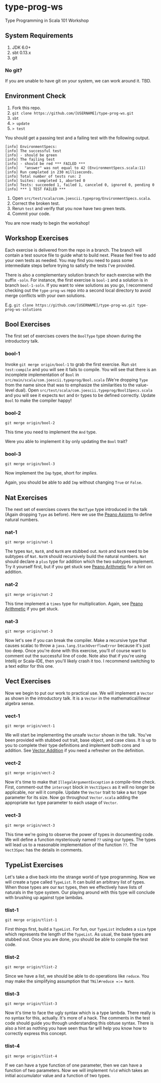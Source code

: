 # type-prog-ws
Type Programming in Scala 101 Workshop

## System Requirements

1. JDK 6.0+
2. sbt 0.13.x
3. git

### No git?

If you are unable to have git on your system, we can work around it.
TBD.

## Environment Check

1. Fork this repo.
2. `git clone https://github.com/[USERNAME]/type-prog-ws.git`
3. `sbt`
4. `> update`
5. `> test`

You should get a passing test and a failing test with the following output.

```text
[info] EnvironmentSpecs:
[info] The successful test
[info] - should be green
[info] The failing test
[info] - should be red *** FAILED ***
[info]   "answer" was not equal to 42 (EnvironmentSpecs.scala:11)
[info] Run completed in 230 milliseconds.
[info] Total number of tests run: 2
[info] Suites: completed 1, aborted 0
[info] Tests: succeeded 1, failed 1, canceled 0, ignored 0, pending 0
[info] *** 1 TEST FAILED ***
```

1. Open `src/test/scala/com.joescii.typeprog/EnvironmentSpecs.scala`.
2. Correct the broken test.
3. Rerun `test` and verify that you now have two green tests.
4. Commit your code.

You are now ready to begin the workshop!

## Workshop Exercises

Each exercise is delivered from the repo in a branch.
The branch will contain a test source file to guide what to build next.
Please feel free to add your own tests as needed.
You may find you need to pass some intermediate steps before trying to satisfy the tests I've provided.

There is also a complementary solution branch for each exercise with the suffix `-soln`.
For instance, the first exercise is `bool-1` and a solution is in branch `bool-1-soln`.
If you want to view solutions as you go, I recommend checking out the `type-prog-ws` repo into a second local directory to avoid merge conflicts with your own solutions.

E.g. `git clone https://github.com/[USERNAME]/type-prog-ws.git type-prog-ws-solutions`

## Bool Exercises

The first set of exercises covers the `BoolType` type shown during the introductory talk.

### bool-1

Invoke `git merge origin/bool-1` to grab the first exercise.
Run `sbt test:compile` and you will see it fails to compile.
You will see that there is an incomplete implementation of `Bool` in `src/main/scala/com.joescii.typeprog/Bool.scala`
(We're dropping `Type` from the name since that was to emphasize the similarities to the value-level dual).
Open `src/test/scala/com.joescii.typeprog/Bool1Specs.scala` and you will see it expects `Not` and `Or` types to be defined correctly.
Update `Bool` to make the compiler happy!

### bool-2

`git merge origin/bool-2`

This time you need to implement the `And` type.

Were you able to implement it by only updating the `Bool` trait?

### bool-3

`git merge origin/bool-3`

Now implement the `Imp` type, short for _implies_.

Again, you should be able to add `Imp` without changing `True` or `False`.

## Nat Exercises

The next set of exercises covers the `NatType` type introduced in the talk
(Again dropping `Type` as before).
Here we use the [Peano Axioms](http://en.wikipedia.org/wiki/Peano_axioms) to define natural numbers.

### nat-1

`git merge origin/nat-1`

The types `Nat`, `Nat0`, and `NatN` are stubbed out.
`Nat0` and `NatN` need to be subtypes of `Nat`.
`NatN` should recursively build the natural numbers.
`Nat` should declare a `plus` type for addition which the two subtypes implement.
Try it yourself first, but if you get stuck see [Peano Arithmetic](http://en.wikipedia.org/wiki/Peano_axioms#Arithmetic) for a hint on addition.

### nat-2

`git merge origin/nat-2`

This time implement a `times` type for multiplication.
Again, see [Peano Arithmetic](http://en.wikipedia.org/wiki/Peano_axioms#Arithmetic) if you get stuck.

### nat-3

`git merge origin/nat-3`

Now let's see if you can break the compiler.
Make a recursive type that causes scalac to throw a `java.lang.StackOverflowError` because it's just too deep.
Once you're done with this exercise, you'll of course want to comment out the successful line of code.
Note also that if you're using Intellij or Scala-IDE, then you'll likely crash it too.
I recommend switching to a text editor for this one.

## Vect Exercises

Now we begin to put our work to practical use.
We will implement a `Vector` as shown in the introductory talk.
It is a `Vector` in the mathematical/linear algebra sense.

### vect-1

`git merge origin/vect-1`

We will start be implementing the unsafe `Vector` shown in the talk.
You've been provided with stubbed out trait, base object, and case class.
It is up to you to complete their type definitions and implement both cons and addition.
See [Vector Addition](http://mathworld.wolfram.com/VectorAddition.html) if you need a refresher on the definition.

### vect-2

`git merge origin/vect-2`

Now it's time to make that `IllegalArgumentException` a compile-time check.
First, comment-out the `intercept` block in `Vect1Specs` as it will no longer be applicable, nor will it compile.
Update the `Vector` trait to take a `Nat` type parameter for its size.
Now go throughout `Vector.scala` adding the appropriate `Nat` type parameter to each usage of `Vector`.

### vect-3

`git merge origin/vect-3`

This time we're going to observe the power of types in documenting code.
We will define a function mysteriously named `??` using our types.
The types will lead us to a reasonable implementation of the function `??`.
The `Vect3Spec` has the details in comments.

## TypeList Exercises

Let's take a dive back into the strange world of type programming.
Now we will create a type called `TypeList`.
It can build an arbitrary list of types.
When those types are our `Nat` types, then we effectively have lists of naturals in the type system.
Our playing around with this type will conclude with brushing up against type lambdas.

### tlist-1

`git merge origin/tlist-1`

First things first, build a `TypeList`.
For fun, our `TypeList` includes a `size` type which represents the length of the `TypeList`.
As usual, the base types are stubbed out.
Once you are done, you should be able to compile the test code.

### tlist-2

`git merge origin/tlist-2`

Since we have a list, we should be able to do operations like `reduce`.
You may make the simplifying assumption that `TNil#reduce =:= Nat0`.

### tlist-3

`git merge origin/tlist-3`

Now it's time to face the ugly syntax which is a type lambda.
There really is no syntax for this, actually.
It's more of a hack.
The comments in the test code should guide you through understanding this obtuse syntax.
There is also a hint as nothing you have seen thus far will help you know how to correctly express this concept.

### tlist-4

`git merge origin/tlist-4`

If we can have a type function of one parameter, then we can have a function of two parameters.
Now we will implement `fold` which takes an initial accumulator value and a function of two types.
